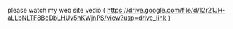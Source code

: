 
please watch my web site vedio ( https://drive.google.com/file/d/12r21JH-aLLbNLTF8BoDbLHUv5hKWjnPS/view?usp=drive_link )
